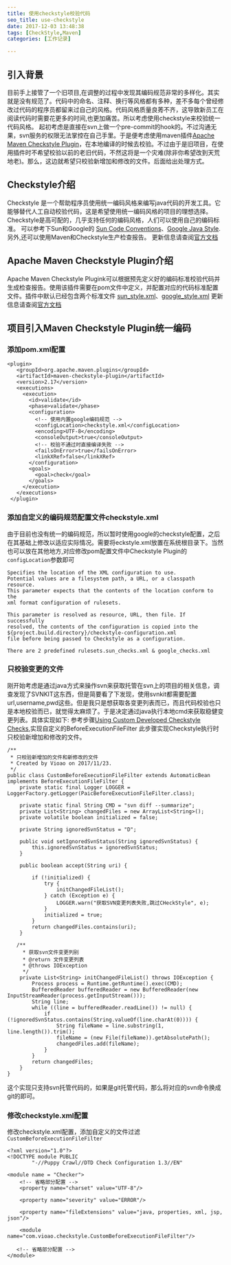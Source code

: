 ```yaml
---
title: 使用checkstyle校验代码
seo_title: use-checkstyle
date: 2017-12-03 13:48:38
tags: [CheckStyle,Maven]
categories: [工作记录]

---
```

## 引入背景
目前手上接管了一个旧项目,在调整的过程中发现其编码规范非常的多样化。其实就是没有规范了。代码中的命名、注释、换行等风格都有多种，差不多每个曾经修改过代码的程序员都留来过自己的风格。代码风格质量良莠不齐，这导致新员工在阅读代码时需要花更多的时间,也更加痛苦。所以考虑使用checkstyle来校验统一代码风格。
起初考虑是直接在svn上做一个pre-commit的hook的。不过沟通无果，svn服务的权限无法掌控在自己手里。于是便考虑使用maven插件[Apache Maven Checkstyle Plugin](http://maven.apache.org/plugins/maven-checkstyle-plugin/)，在本地编译的时候去校验。不过由于是旧项目，在使用插件时不希望校验以前的老旧代码，不然这将是一个灾难(除非你希望改到天荒地老)。那么，这边就希望只校验新增加和修改的文件。后面给出处理方式。

<!-- more -->

## Checkstyle介绍
Checkstyle 是一个帮助程序员使用统一编码风格来编写java代码的开发工具。它能够替代人工自动校验代码，这是希望使用统一编码风格的项目的理想选择。Checkstyle是高可配的，几乎支持任何的编码风格，人们可以使用自己的编码标准。
可以参考下Sun和Google的 [Sun Code Conventions](http://www.oracle.com/technetwork/java/javase/documentation/codeconvtoc-136057.html)、[Google Java Style](http://checkstyle.sourceforge.net/reports/google-java-style-20170228.html).
另外,还可以使用Maven和Checkstyle生产检查报告。
更新信息请查阅[官方文档](http://checkstyle.sourceforge.net/index.html)

## Apache Maven Checkstyle Plugin介绍
Apache Maven Checkstyle Plugink可以根据预先定义好的编码标准校验代码并生成检查报告。使用该插件需要在pom文件中定义，并配置对应的代码标准配置文件。插件中默认已经包含两个标准文件 [sun_style.xml](http://checkstyle.sourceforge.net/sun_style.html)、[google_style.xml](http://checkstyle.sourceforge.net/google_style.html)
更新信息请查阅[官方文档](http://maven.apache.org/plugins/maven-checkstyle-plugin/)

## 项目引入Maven Checkstyle Plugin统一编码
### 添加pom.xml配置
```
<plugin>
   <groupId>org.apache.maven.plugins</groupId>
   <artifactId>maven-checkstyle-plugin</artifactId>
   <version>2.17</version>
   <executions>
     <execution>
       <id>validate</id>
       <phase>validate</phase>
       <configuration>
         <!-- 使用内置google编码规范 -->
         <configLocation>checkstyle.xml</configLocation>
         <encoding>UTF-8</encoding>
         <consoleOutput>true</consoleOutput>
         <!-- 校验不通过时直接编译失败 -->
         <failsOnError>true</failsOnError>
         <linkXRef>false</linkXRef>
       </configuration>
       <goals>
         <goal>check</goal>
       </goals>
     </execution>
   </executions>
 </plugin>
```

### 添加自定义的编码规范配置文件checkstyle.xml
由于目前也没有统一的编码规范，所以暂时使用google的checkstyle配置，之后在其基础上修改以适应实际情况。需要将eckstyle.xml放置在系统根目录下。当然也可以放在其他地方,对应修改pom配置文件中Checkstyle Plugin的`configLocation`参数即可
```
Specifies the location of the XML configuration to use.
Potential values are a filesystem path, a URL, or a classpath resource.
This parameter expects that the contents of the location conform to the
xml format configuration of rulesets.

This parameter is resolved as resource, URL, then file. If successfully
resolved, the contents of the configuration is copied into the
${project.build.directory}/checkstyle-configuration.xml
file before being passed to Checkstyle as a configuration.

There are 2 predefined rulesets.sun_checks.xml & google_checks.xml
```

### 只校验变更的文件
刚开始考虑是通过java方式来操作svn来获取托管在svn上的项目的相关信息，调查发现了SVNKIT这东西，但是简要看了下发现，使用svnkit都需要配置url,username,pwd这些。但是我只是想获取各变更列表而已，而且代码校验也只是本地校验而已，就觉得太麻烦了。于是决定通过java执行本地cmd来获取稳健变更列表。具体实现如下:
参考步骤[Using Custom Developed Checkstyle Checks](http://maven.apache.org/plugins/maven-checkstyle-plugin/examples/custom-developed-checkstyle.html),实现自定义的BeforeExecutionFileFilter
此步骤实现Checkstyle执行时只校验新增加和修改的文件。
```
/**
 * 只校验新增加的文件和新修改的文件
 * Created by Vioao on 2017/11/23.
 */
public class CustomBeforeExecutionFileFilter extends AutomaticBean implements BeforeExecutionFileFilter {
    private static final Logger LOGGER = LoggerFactory.getLogger(PaicBeforeExecutionFileFilter.class);

    private static final String CMD = "svn diff --summarize";
    private List<String> changedFiles = new ArrayList<String>();
    private volatile boolean initialized = false;

    private String ignoredSvnStatus = "D";

    public void setIgnoredSvnStatus(String ignoredSvnStatus) {
        this.ignoredSvnStatus = ignoredSvnStatus;
    }

    public boolean accept(String uri) {

        if (!initialized) {
            try {
                initChangedFileList();
            } catch (Exception e) {
                LOGGER.warn("获取SVN变更列表失败,跳过CHeckStyle", e);
            }
            initialized = true;
        }
        return changedFiles.contains(uri);
    }

   /**
     * 获取svn文件变更列别
     * @return 文件变更列表
     * @throws IOException
     */
    private List<String> initChangedFileList() throws IOException {
        Process process = Runtime.getRuntime().exec(CMD);
        BufferedReader bufferedReader = new BufferedReader(new InputStreamReader(process.getInputStream()));
        String line;
        while ((line = bufferedReader.readLine()) != null) {
            if (!ignoredSvnStatus.contains(String.valueOf(line.charAt(0)))) {
                String fileName = line.substring(1, line.length()).trim();
                fileName = (new File(fileName)).getAbsolutePath();
                changedFiles.add(fileName);
            }
        }
        return changedFiles;
    }
}

```

这个实现只支持svn托管代码的，如果是git托管代码，那么将对应的svn命令换成git的即可。

### 修改checkstyle.xml配置
修改checkstyle.xml配置，添加自定义的文件过滤`CustomBeforeExecutionFileFilter`
```
<?xml version="1.0"?>
<!DOCTYPE module PUBLIC
        "-//Puppy Crawl//DTD Check Configuration 1.3//EN"

<module name = "Checker">
    <!-- 省略部分配置 -->
    <property name="charset" value="UTF-8"/>

    <property name="severity" value="ERROR"/>

    <property name="fileExtensions" value="java, properties, xml, jsp, json"/>

    <module name="com.vioao.checkstyle.CustomBeforeExecutionFileFilter"/>

   <!-- 省略部分配置 -->
</module>
```